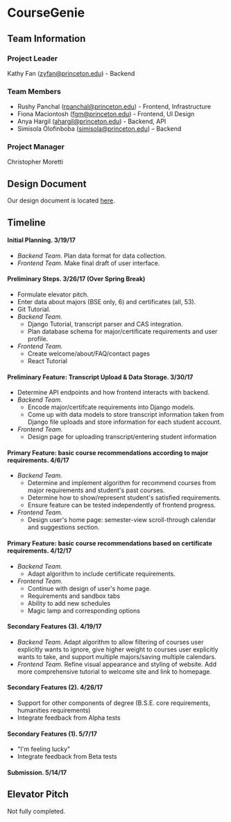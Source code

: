 # CourseGenie

## Team Information
### Project Leader
Kathy Fan (zyfan@princeton.edu) - Backend

### Team Members
- Rushy Panchal (rpanchal@princeton.edu) - Frontend, Infrastructure
- Fiona Maciontosh (fgm@princeton.edu) - Frontend, UI Design
- Anya Hargil (ahargil@princeton.edu) - Backend, API
- Simisola Olofinboba (simisola@princeton.edu) – Backend

### Project Manager
Christopher Moretti

## Design Document
Our design document is located [here](https://docs.google.com/a/princeton.edu/document/d/1KuW7e6nxcN4gpxhSCqNdtfDCPzYpbqxFUk7qM4q_pas/edit?usp=sharing).

## Timeline
#### Initial Planning. 3/19/17
- *Backend Team.* Plan data format for data collection.
- *Frontend Team.* Make final draft of user interface.

#### Preliminary Steps. 3/26/17 (Over Spring Break)
- Formulate elevator pitch.
- Enter data about majors (BSE only, 6) and certificates (all, 53).
- Git Tutorial.
- *Backend Team.*
	* Django Tutorial, transcript parser and CAS integration.
	* Plan database schema for major/certificate requirements and user profile.
- *Frontend Team.*
	* Create welcome/about/FAQ/contact pages
	* React Tutorial

#### Preliminary Feature: Transcript Upload & Data Storage. 3/30/17
- Determine API endpoints and how frontend interacts with backend.
- *Backend Team.*
	* Encode major/certifcate requirements into Django models.
	* Come up with data models to store transcript information taken from Django
	file uploads and store information for each student account.
- *Frontend Team.*
	* Design page for uploading transcript/entering student information

#### Primary Feature: basic course recommendations according to major requirements. 4/6/17
- *Backend Team.*
	* Determine and implement algorithm for recommend courses from major requirements and student's past courses.
	* Determine how to show/represent student's satisfied requirements.
	* Ensure feature can be tested independently of frontend progress.
- *Frontend Team.*
	* Design user's home page: semester-view scroll-through calendar and suggestions section.

#### Primary Feature: basic course recommendations based on certificate requirements. 4/12/17
- *Backend Team.*
	* Adapt algorithm to include certificate requirements.
- *Frontend Team.*
	* Continue with design of user's home page.
	* Requirements and sandbox tabs
	* Ability to add new schedules
	* Magic lamp and corresponding options

#### Secondary Features (3). 4/19/17
- *Backend Team.* Adapt algorithm to allow filtering of courses user explicitly
	wants to ignore, give higher weight to courses user explicitly wants to take,
	and support multiple majors/saving multiple calendars.
- *Frontend Team.* Refine visual appearance and styling of website. Add more
	comprehensive tutorial to welcome site and link to homepage.

#### Secondary Features (2). 4/26/17
- Support for other components of degree (B.S.E. core requirements, humanities requirements)
- Integrate feedback from Alpha tests

#### Secondary Features (1). 5/7/17
- "I'm feeling lucky"
- Integrate feedback from Beta tests

#### Submission. 5/14/17

## Elevator Pitch
Not fully completed.
